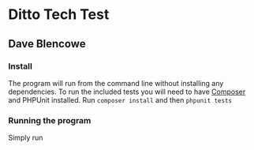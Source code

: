 # Ditto Tech Test
## Dave Blencowe

### Install
The program will run from the command line without installing any dependencies.
To run the included tests you will need to have [Composer](http://www.composer.org) and PHPUnit installed. Run
`composer install` and then `phpunit tests`

### Running the program
Simply run
